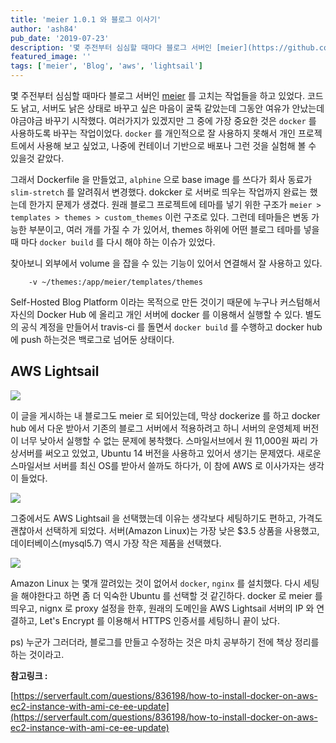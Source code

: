 ```yaml
---
title: 'meier 1.0.1 와 블로그 이사기'
author: 'ash84'
pub_date: '2019-07-23'
description: '몇 주전부터 심심할 때마다 블로그 서버인 [meier](https://github.com/meier-project/meier) 를 고치는 작업들을 하고 있었다. 코드도 낡고, 서버도 낡은 상태로 바꾸고 싶은 마음이 굴뚝 같았는데 그동안 여유가 안났는데 야금야금 바꾸기 시작했다. 여러가지가 있겠지만 그 중에 가장 중요한 것은 `docker` 를 사용하도록 바꾸는 작업이었다. `docker` 를 개인적으로 잘 사용하지 못해서 개인 프로젝트에서 사용해 보고 싶었고, 나중에 컨테이너 기반으로 배포나 그런 것을 실험해 볼 수 있을것 같았다.'
featured_image: ''
tags: ['meier', 'Blog', 'aws', 'lightsail']
---
```


몇 주전부터 심심할 때마다 블로그 서버인 [meier](https://github.com/meier-project/meier) 를 고치는 작업들을 하고 있었다. 코드도 낡고, 서버도 낡은 상태로 바꾸고 싶은 마음이 굴뚝 같았는데 그동안 여유가 안났는데 야금야금 바꾸기 시작했다. 여러가지가 있겠지만 그 중에 가장 중요한 것은 `docker` 를 사용하도록 바꾸는 작업이었다. `docker` 를 개인적으로 잘 사용하지 못해서 개인 프로젝트에서 사용해 보고 싶었고, 나중에 컨테이너 기반으로 배포나 그런 것을 실험해 볼 수 있을것 같았다. 

그래서 Dockerfile 을 만들었고, `alphine` 으로 base image 를 쓰다가 회사 동료가 `slim-stretch` 를 알려줘서 변경했다. dokcker 로 서버로 띄우는 작업까지 완료는 했는데 한가지 문제가 생겼다. 원래 블로그 프로젝트에 테마를 넣기 위한  구조가 `meier > templates > themes > custom_themes` 이런 구조로 있다. 그런데 테마들은 변동 가능한 부분이고, 여러 개를 가질 수 가 있어서, themes 하위에 어떤 블로그 테마를 넣을 때 마다 `docker build` 를 다시 해야 하는 이슈가 있었다. 

찾아보니 외부에서 volume 을 잡을 수 있는 기능이 있어서 연결해서 잘 사용하고 있다. 

```docker
    -v ~/themes:/app/meier/templates/themes
```

Self-Hosted Blog Platform 이라는 목적으로 만든 것이기 때문에 누구나 커스텀해서 자신의 Docker Hub 에 올리고 개인 서버에 docker 를 이용해서 실행할 수 있다. 별도의 공식 계정을 만들어서 travis-ci 를 돌면서  `docker build` 를 수행하고 docker hub 에 push 하는것은 백로그로 넘어둔 상태이다. 

## AWS Lightsail

![](https://live.staticflickr.com/65535/48352879487_cb2cb900d1_b.jpg)

이 글을 게시하는 내 블로그도 meier 로 되어있는데, 막상 dockerize 를 하고 docker hub 에서 다운 받아서 기존의 블로그 서버에서 적용하려고 하니 서버의 운영체제 버전이 너무 낮아서 실행할 수 없는 문제에 봉착했다. 스마일서브에서 원 11,000원 짜리 가상서버를 써오고 있었고, Ubuntu 14 버전을 사용하고 있어서 생기는 문제였다. 새로운 스마일서브 서버를 최신 OS를 받아서 쓸까도 하다가, 이 참에 AWS 로 이사가자는 생각이 들었다. 

![](https://live.staticflickr.com/65535/48279009251_55748b3aeb_b.jpg)

그중에서도 AWS Lightsail 을 선택했는데 이유는 생각보다 세팅하기도 편하고, 가격도 괜찮아서 선택하게 되었다. 서버(Amazon Linux)는 가장 낮은 $3.5 상품을 사용했고, 데이터베이스(mysql5.7) 역시 가장 작은 제품을 선택했다. 

![](https://live.staticflickr.com/65535/48279009356_7c74828868_b.jpg)

Amazon Linux 는 몇개 깔려있는 것이 없어서 `docker`, `nginx` 를 설치했다. 다시 세팅을 해야한다고 하면 좀 더 익숙한 Ubuntu 를 선택할 것 같긴하다. docker 로 meier 를 띄우고, nignx 로 proxy 설정을 한후, 원래의 도메인을 AWS Lightsail 서버의 IP 와 연결하고, Let's Encrypt 를 이용해서 HTTPS 인증서를 세팅하니 끝이 났다.

ps) 누군가 그러더라, 블로그를 만들고 수정하는 것은 마치 공부하기 전에 책상 정리를 하는 것이라고.  

**참고링크 :** 

[https://serverfault.com/questions/836198/how-to-install-docker-on-aws-ec2-instance-with-ami-ce-ee-update](https://serverfault.com/questions/836198/how-to-install-docker-on-aws-ec2-instance-with-ami-ce-ee-update)

